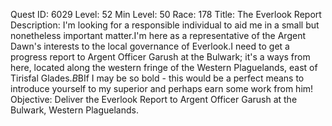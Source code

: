 Quest ID: 6029
Level: 52
Min Level: 50
Race: 178
Title: The Everlook Report
Description: I'm looking for a responsible individual to aid me in a small but nonetheless important matter.I'm here as a representative of the Argent Dawn's interests to the local governance of Everlook.I need to get a progress report to Argent Officer Garush at the Bulwark; it's a ways from here, located along the western fringe of the Western Plaguelands, east of Tirisfal Glades.$B$BIf I may be so bold - this would be a perfect means to introduce yourself to my superior and perhaps earn some work from him!
Objective: Deliver the Everlook Report to Argent Officer Garush at the Bulwark, Western Plaguelands.
